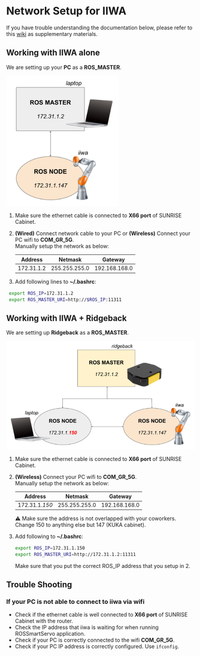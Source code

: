 # Network Setup for IIWA

If you have trouble understanding the documentation below, please refer to this [wiki](https://github.com/IFL-CAMP/iiwa_stack/wiki#setup-guide) as supplementary materials.

## Working with IIWA alone

We are setting up your **PC** as a **ROS_MASTER**.

<img src="../img/laptop_iiwa.png" width="300">

1. Make sure the ethernet cable is connected to **X66 port** of SUNRISE Cabinet. 

2. **(Wired)** Connect network cable to your PC or **(Wireless)** Connect your PC wifi to **COM_GR_5G**.   
   Manually setup the network as below:

	|  Address           | Netmask         | Gateway         |
	|  :---------------: | :-------------: | :-------------: |
	|  172.31.1.2        |  255.255.255.0  |  192.168.168.0  |
   
3. Add following lines to **~/.bashrc**:  
  ```sh
   export ROS_IP=172.31.1.2  
   export ROS_MASTER_URI=http://$ROS_IP:11311
  ```

## Working with IIWA + Ridgeback

We are setting up **Ridgeback** as a **ROS_MASTER**.

<img src="../img/ridgeback-iiwa-laptop.png" width="600">

1. Make sure the ethernet cable is connected to **X66 port** of SUNRISE Cabinet. 

2. **(Wireless)** Connect your PC wifi to **COM_GR_5G**.   
   Manually setup the network as below:

	|  Address           | Netmask         | Gateway         |
	|  :---------------: | :-------------: | :-------------: |
	|  172.31.1.*150*    |  255.255.255.0  |  192.168.168.0  |

   ⚠️ Make sure the address is not overlapped with your coworkers. Change 150 to anything else but 147 (KUKA cabinet).
   
3. Add following to **~/.bashrc**:   
   ```sh
   export ROS_IP=172.31.1.150 
   export ROS_MASTER_URI=http://172.31.1.2:11311
   ```
   
   Make sure that you put the correct ROS_IP address that you setup in 2.
   
   

## Trouble Shooting

### If your PC is not able to connect to iiwa via wifi

- Check if the ethernet cable is well connected to **X66 port** of SUNRISE Cabinet with the router.
- Check the IP address that iiwa is waiting for when running ROSSmartServo application.
- Check if your PC is correctly connected to the wifi **COM_GR_5G**.
- Check if your PC IP address is correctly configured. Use ```ifconfig```.
